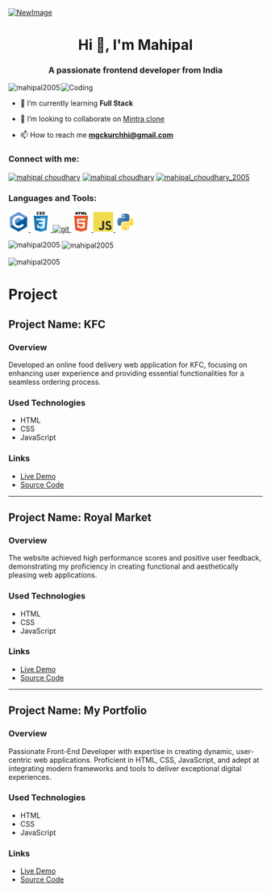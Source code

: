 
[![NewImage ](https://encrypted-tbn0.gstatic.com/images?q=tbn:ANd9GcSMIFGoXQer0nsZS3DXUsMCjTE1KOPKpmtMiQ&s)](https://rishavchanda.io)


<h1 align="center">Hi 👋, I'm Mahipal</h1>
<h3 align="center">A passionate frontend developer from India</h3>
<img align="right" alt="Coding" width="400" src="https://cdn.dribbble.com/users/330915/screenshots/3587000/10_coding_dribbble.gif">

<p align="left"> <img src="https://komarev.com/ghpvc/?username=mahipal2005&label=Profile%20views&color=0e75b6&style=flat" alt="mahipal2005" /> </p>

<!-- <p align="left"> <a href="https://twitter.com/" target="blank"><img src="https://img.shields.io/twitter/follow/?logo=twitter&style=for-the-badge" alt="" /></a> </p> -->

- 🌱 I’m currently learning **Full Stack**

- 👯 I’m looking to collaborate on [Mintra clone](https://dynamic-fudge-27fced.netlify.app/)

- 📫 How to reach me **mgckurchhi@gmail.com**

<h3 align="left">Connect with me:</h3>
<p align="left">
<a href="https://www.linkedin.com/in/mahipal-choudhary-mahi2005/" target="blank"><img align="center" src="https://raw.githubusercontent.com/rahuldkjain/github-profile-readme-generator/master/src/images/icons/Social/linked-in-alt.svg" alt="mahipal choudhary" height="30" width="40" /></a>
<a href="https://www.facebook.com/mahipal.choudhary.338658" target="blank"><img align="center" src="https://raw.githubusercontent.com/rahuldkjain/github-profile-readme-generator/master/src/images/icons/Social/facebook.svg" alt="mahipal choudhary" height="30" width="40" /></a>
<a href="https://www.instagram.com/mahipal_choudhary_2005/" target="blank"><img align="center" src="https://raw.githubusercontent.com/rahuldkjain/github-profile-readme-generator/master/src/images/icons/Social/instagram.svg" alt="mahipal_choudhary_2005" height="30" width="40" /></a>
</p>

<h3 align="left">Languages and Tools:</h3>
<p align="left"> <a href="https://www.cprogramming.com/" target="_blank" rel="noreferrer"> <img src="https://raw.githubusercontent.com/devicons/devicon/master/icons/c/c-original.svg" alt="c" width="40" height="40"/> </a> <a href="https://www.w3schools.com/css/" target="_blank" rel="noreferrer"> <img src="https://raw.githubusercontent.com/devicons/devicon/master/icons/css3/css3-original-wordmark.svg" alt="css3" width="40" height="40"/> </a> <a href="https://git-scm.com/" target="_blank" rel="noreferrer"> <img src="https://www.vectorlogo.zone/logos/git-scm/git-scm-icon.svg" alt="git" width="40" height="40"/> </a> <a href="https://www.w3.org/html/" target="_blank" rel="noreferrer"> <img src="https://raw.githubusercontent.com/devicons/devicon/master/icons/html5/html5-original-wordmark.svg" alt="html5" width="40" height="40"/> </a> <a href="https://developer.mozilla.org/en-US/docs/Web/JavaScript" target="_blank" rel="noreferrer"> <img src="https://raw.githubusercontent.com/devicons/devicon/master/icons/javascript/javascript-original.svg" alt="javascript" width="40" height="40"/> </a> <a href="https://www.python.org" target="_blank" rel="noreferrer"> <img src="https://raw.githubusercontent.com/devicons/devicon/master/icons/python/python-original.svg" alt="python" width="40" height="40"/> </a> </p>

<p><img align="left" src="https://github-readme-stats.vercel.app/api/top-langs?username=mahipal2005&show_icons=true&locale=en&layout=compact" alt="mahipal2005" /></p>

<p>&nbsp;<img align="center" src="https://github-readme-stats.vercel.app/api?username=mahipal2005&show_icons=true&locale=en" alt="mahipal2005" /></p>

<p><img align="center" src="https://github-readme-streak-stats.herokuapp.com/?user=mahipal2005&" alt="mahipal2005" /></p>



# Project

## Project Name: KFC

### Overview
Developed an online food delivery web application for KFC, focusing on enhancing user experience and providing essential functionalities for a seamless ordering process.

### Used Technologies
- HTML
- CSS
- JavaScript

### Links
- [Live Demo](https://grand-sunflower-529dbf.netlify.app/)
- [Source Code](https://github.com/Mahipal2005/Project/tree/main/kfcProject)

---

## Project Name: Royal Market

### Overview
The website achieved high performance scores and positive user feedback, demonstrating my proficiency in creating functional and aesthetically pleasing web applications.

### Used Technologies
- HTML
- CSS
- JavaScript

### Links
- [Live Demo](https://royalmarket.netlify.app/)
- [Source Code](https://github.com/Mahipal2005/My_first_project-Myntra/tree/main/Project.1)

---

## Project Name: My Portfolio

### Overview
Passionate Front-End Developer with expertise in creating dynamic, user-centric web applications. Proficient in HTML, CSS, JavaScript, and adept at integrating modern frameworks and tools to deliver exceptional digital experiences.

### Used Technologies
- HTML
- CSS
- JavaScript

### Links
- [Live Demo](#)
- [Source Code](#)

